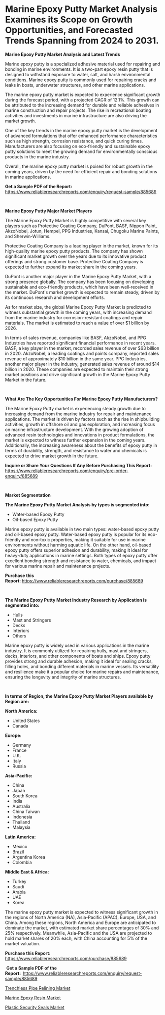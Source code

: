 <p><h1>Marine Epoxy Putty Market Analysis Examines its Scope on Growth Opportunities, and Forecasted Trends Spanning from 2024 to 2031.</h1></p><p><strong>Marine Epoxy Putty Market Analysis and Latest Trends</strong></p>
<p><p>Marine epoxy putty is a specialized adhesive material used for repairing and bonding in marine environments. It is a two-part epoxy resin putty that is designed to withstand exposure to water, salt, and harsh environmental conditions. Marine epoxy putty is commonly used for repairing cracks and leaks in boats, underwater structures, and other marine applications.</p><p>The marine epoxy putty market is expected to experience significant growth during the forecast period, with a projected CAGR of 12.1%. This growth can be attributed to the increasing demand for durable and reliable adhesives in marine construction and repair projects. The rise in recreational boating activities and investments in marine infrastructure are also driving the market growth. </p><p>One of the key trends in the marine epoxy putty market is the development of advanced formulations that offer enhanced performance characteristics such as high strength, corrosion resistance, and quick curing times. Manufacturers are also focusing on eco-friendly and sustainable epoxy putty solutions to meet the growing demand for environmentally conscious products in the marine industry.</p><p>Overall, the marine epoxy putty market is poised for robust growth in the coming years, driven by the need for efficient repair and bonding solutions in marine applications.</p></p>
<p><strong>Get a Sample PDF of the Report:&nbsp;</strong> <a href="https://www.reliableresearchreports.com/enquiry/request-sample/885689">https://www.reliableresearchreports.com/enquiry/request-sample/885689</a></p>
<p>&nbsp;</p>
<p><strong>Marine Epoxy Putty Major Market Players</strong></p>
<p><p>The Marine Epoxy Putty Market is highly competitive with several key players such as Protective Coating Company, DuPont, BASF, Nippon Paint, AkzoNobel, Jotun, Hempel, PPG Industries, Kansai, Chugoku Marine Paints, and Sherwin-Williams. </p><p>Protective Coating Company is a leading player in the market, known for its high-quality marine epoxy putty products. The company has shown significant market growth over the years due to its innovative product offerings and strong customer base. Protective Coating Company is expected to further expand its market share in the coming years.</p><p>DuPont is another major player in the Marine Epoxy Putty Market, with a strong presence globally. The company has been focusing on developing sustainable and eco-friendly products, which have been well-received in the market. DuPont's market growth is expected to remain steady, driven by its continuous research and development efforts.</p><p>As for market size, the global Marine Epoxy Putty Market is predicted to witness substantial growth in the coming years, with increasing demand from the marine industry for corrosion-resistant coatings and repair materials. The market is estimated to reach a value of over $1 billion by 2026.</p><p>In terms of sales revenue, companies like BASF, AkzoNobel, and PPG Industries have reported significant financial performance in recent years. BASF, a key player in the market, recorded sales revenue of over $63 billion in 2020. AkzoNobel, a leading coatings and paints company, reported sales revenue of approximately $10 billion in the same year. PPG Industries, another major player in the industry, generated sales revenue of around $14 billion in 2020. These companies are expected to maintain their strong market positions and drive significant growth in the Marine Epoxy Putty Market in the future.</p></p>
<p>&nbsp;</p>
<p><strong>What Are The Key Opportunities For Marine Epoxy Putty Manufacturers?</strong></p>
<p><p>The Marine Epoxy Putty market is experiencing steady growth due to increasing demand from the marine industry for repair and maintenance applications. The market is driven by factors such as the rise in shipbuilding activities, growth in offshore oil and gas exploration, and increasing focus on marine infrastructure development. With the growing adoption of advanced resin technologies and innovations in product formulations, the market is expected to witness further expansion in the coming years. Additionally, the increasing awareness about the benefits of epoxy putty in terms of durability, strength, and resistance to water and chemicals is expected to drive market growth in the future.</p></p>
<p><strong>Inquire or Share Your Questions If Any Before Purchasing This Report:</strong> <a href="https://www.reliableresearchreports.com/enquiry/pre-order-enquiry/885689">https://www.reliableresearchreports.com/enquiry/pre-order-enquiry/885689</a></p>
<p>&nbsp;</p>
<p><strong>Market Segmentation</strong></p>
<p><strong>The Marine Epoxy Putty Market Analysis by types is segmented into:</strong></p>
<p><ul><li>Water-based Epoxy Putty</li><li>Oil-based Epoxy Putty</li></ul></p>
<p><p>Marine epoxy putty is available in two main types: water-based epoxy putty and oil-based epoxy putty. Water-based epoxy putty is popular for its eco-friendly and non-toxic properties, making it suitable for use in marine environments without harming aquatic life. On the other hand, oil-based epoxy putty offers superior adhesion and durability, making it ideal for heavy-duty applications in marine settings. Both types of epoxy putty offer excellent bonding strength and resistance to water, chemicals, and impact for various marine repair and maintenance projects.</p></p>
<p><strong>Purchase this Report:&nbsp;</strong><a href="https://www.reliableresearchreports.com/purchase/885689">https://www.reliableresearchreports.com/purchase/885689</a></p>
<p>&nbsp;</p>
<p><strong>The Marine Epoxy Putty Market Industry Research by Application is segmented into:</strong></p>
<p><ul><li>Hulls</li><li>Mast and Stringers</li><li>Decks</li><li>Interiors</li><li>Others</li></ul></p>
<p><p>Marine epoxy putty is widely used in various applications in the marine industry. It is commonly utilized for repairing hulls, mast and stringers, decks, interiors, and other components of boats and ships. Epoxy putty provides strong and durable adhesion, making it ideal for sealing cracks, filling holes, and bonding different materials in marine vessels. Its versatility and resilience make it a popular choice for marine repairs and maintenance, ensuring the longevity and integrity of marine structures.</p></p>
<p>&nbsp;</p>
<p><strong>In terms of Region, the Marine Epoxy Putty Market Players available by Region are:</strong></p>
<p>
    <p> <strong> North America: </strong>
        <ul>
            <li>United States</li>
            <li>Canada</li>
        </ul>
        </p> 
    <p> <strong> Europe: </strong>
        <ul>
            <li>Germany</li>
            <li>France</li>
            <li>U.K.</li>
            <li>Italy</li>
            <li>Russia</li>
        </ul>
        </p> 
    <p> <strong> Asia-Pacific: </strong>
        <ul>
            <li>China</li>
            <li>Japan</li>
            <li>South Korea</li>
            <li>India</li>
            <li>Australia</li>
            <li>China Taiwan</li>
            <li>Indonesia</li>
            <li>Thailand</li>
            <li>Malaysia</li>
        </ul>
        </p> 
    <p> <strong> Latin America: </strong>
        <ul>
            <li>Mexico</li>
            <li>Brazil</li>
            <li>Argentina Korea</li>
            <li>Colombia</li>
        </ul>
        </p> 
    <p> <strong> Middle East & Africa: </strong>
        <ul>
            <li>Turkey</li>
            <li>Saudi</li>
            <li>Arabia</li>
            <li>UAE</li>
            <li>Korea</li>
        </ul>
    </p>
    </p>
<p><p>The marine epoxy putty market is expected to witness significant growth in the regions of North America (NA), Asia-Pacific (APAC), Europe, USA, and China. Among these regions, North America and Europe are anticipated to dominate the market, with estimated market share percentages of 30% and 25% respectively. Meanwhile, Asia-Pacific and the USA are projected to hold market shares of 20% each, with China accounting for 5% of the market valuation.</p></p>
<p><strong>Purchase this Report: </strong><a href="https://www.reliableresearchreports.com/purchase/885689">https://www.reliableresearchreports.com/purchase/885689</a></p>
<p>&nbsp;<strong>Get a Sample PDF of the Report:&nbsp;&nbsp;</strong><a href="https://www.reliableresearchreports.com/enquiry/request-sample/885689">https://www.reliableresearchreports.com/enquiry/request-sample/885689</a></p>
<p><strong></strong></p>
<p><p><a href="https://github.com/peachesmcdowel1/Market-Research-Report-List-1/blob/main/trenchless-pipe-relining-market.md">Trenchless Pipe Relining Market</a></p><p><a href="https://github.com/nicoletavirag/Market-Research-Report-List-2/blob/main/marine-epoxy-resin-market.md">Marine Epoxy Resin Market</a></p><p><a href="https://github.com/redneck06/Market-Research-Report-List-2/blob/main/plastic-security-seals-market.md">Plastic Security Seals Market</a></p></p>